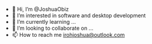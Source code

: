 - 👋 Hi, I’m @JoshuaObiz
- 👀 I’m interested in software and desktop development
- 🌱 I’m currently learning ...
- 💞️ I’m looking to collaborate on ...
- 📫 How to reach me irohjoshua@outlook.com

<!---
JoshuaObiz/JoshuaObiz is a ✨ special ✨ repository because its `README.md` (this file) appears on your GitHub profile.
You can click the Preview link to take a look at your changes.
--->
